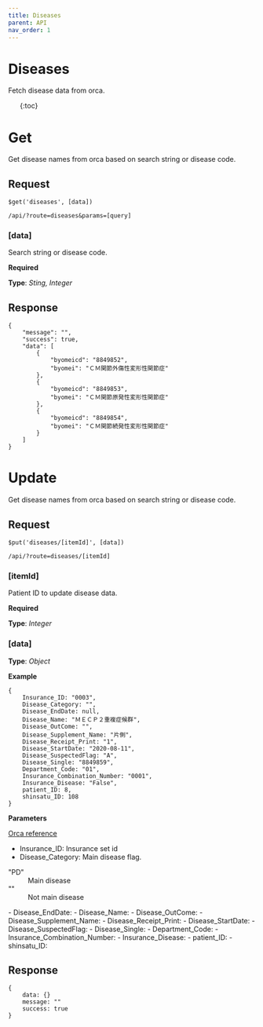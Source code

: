 ```yaml
---
title: Diseases
parent: API
nav_order: 1
---
```


# Diseases

Fetch disease data from orca.

<ol>
{:toc}
</ol>

# Get

Get disease names from orca based on search string or disease code.

## Request
```
$get('diseases', [data])

/api/?route=diseases&params=[query]
```
### [data]
Search string or disease code.

**Required**

**Type**: *Sting, Integer*

## Response

```
{
    "message": "",
    "success": true,
    "data": [
        {
            "byomeicd": "8849852",
            "byomei": "ＣＭ関節外傷性変形性関節症"
        },
        {
            "byomeicd": "8849853",
            "byomei": "ＣＭ関節原発性変形性関節症"
        },
        {
            "byomeicd": "8849854",
            "byomei": "ＣＭ関節続発性変形性関節症"
        }
    ]
}
```

# Update

Get disease names from orca based on search string or disease code.

## Request
```
$put('diseases/[itemId]', [data])

/api/?route=diseases/[itemId]
```
### [itemId]
Patient ID to update disease data.

**Required**

**Type**: *Integer*

### [data]

**Type**: *Object*

**Example**
```
{
    Insurance_ID: "0003",
    Disease_Category: "",
    Disease_EndDate: null,
    Disease_Name: "ＭＥＣＰ２重複症候群",
    Disease_OutCome: "",
    Disease_Supplement_Name: "片側",
    Disease_Receipt_Print: "1",
    Disease_StartDate: "2020-08-11",
    Disease_SuspectedFlag: "A",
    Disease_Single: "8849859",
    Department_Code: "01",
    Insurance_Combination_Number: "0001",
    Insurance_Disease: "False",
    patient_ID: 8,
    shinsatu_ID: 108
}
```

**Parameters**

[Orca reference](https://www.orca.med.or.jp/receipt/tec/api/diseasemod2.html)

- Insurance_ID: Insurance set id
- Disease_Category: Main disease flag. 
<dl>
    <dt>"PD"</dt>
    <dd>Main disease</dd>
    <dt>""</dt>
    <dd>Not main disease</dd>
</dl>
- Disease_EndDate: 
- Disease_Name: 
- Disease_OutCome: 
- Disease_Supplement_Name: 
- Disease_Receipt_Print: 
- Disease_StartDate: 
- Disease_SuspectedFlag: 
- Disease_Single: 
- Department_Code: 
- Insurance_Combination_Number: 
- Insurance_Disease: 
- patient_ID: 
- shinsatu_ID: 



## Response

```
{
    data: {}
    message: ""
    success: true
}
```